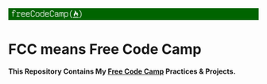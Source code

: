 <img src="https://github.com/ArdeshirV/FCC/blob/master/res/img/freeCodeCamp_Forum.png" alt="Free Code Camp Logo">
<h1>FCC means Free Code Camp </h1>
<h4>This Repository Contains My <a href="https://www.freecodecamp.org/">Free Code Camp</a> Practices & Projects.</h4>
